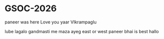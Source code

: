 # GSOC-2026
paneer was here 
Love you yaar VIkrampaglu

lube lagalo gandmasti me maza ayeg
east or west paneer bhai is best
hallo
